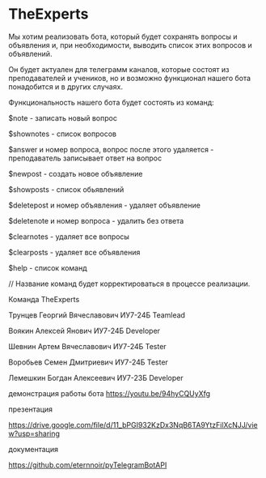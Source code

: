 # TheExperts

Мы хотим реализовать бота, который будет сохранять вопросы и объявления и, при необходимости, выводить список этих вопросов и объявлений.

Он будет актуален для телеграмм каналов, которые состоят из преподавателей и учеников, но и возможно функционал нашего бота понадобится и в других случаях. 


Функциональность нашего бота будет состоять из команд: 


$note - записать новый вопрос

$shownotes - список вопросов

$answer и номер вопроса, вопрос после этого удаляется - преподаватель записывает ответ на вопрос 

$newpost - создать новое объявление 

$showposts - список обьявлений

$deletepost и номер объявления - удаляет объявление

$deletenote и номер вопроса - удалить без ответа 

$clearnotes - удаляет все вопросы 

$clearposts - удаляет все объявления

$help - список команд 


// Название команд будет корректироваться в процессе реализации.


Команда TheExperts

Трунцев  Георгий Вячеславович  ИУ7-24Б  Teamlead

Воякин   Алексей Янович        ИУ7-24Б  Developer

Шевнин   Артем   Вячеславович  ИУ7-24Б  Tester

Воробьев Семен   Дмитриевич    ИУ7-24Б  Tester

Лемешкин Богдан  Алексеевич    ИУ7-23Б  Developer


демонстрация работы бота 
https://youtu.be/94hyCQUyXfg

презентация

https://drive.google.com/file/d/11_bPGI932KzDx3NqB6TA9YtzFilXcNJJ/view?usp=sharing

документация

https://github.com/eternnoir/pyTelegramBotAPI